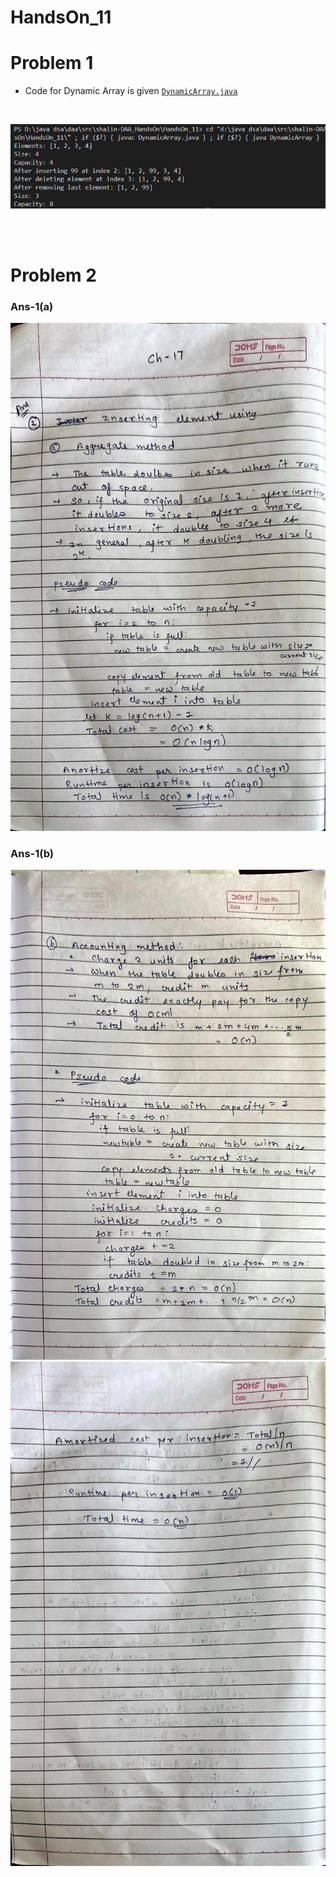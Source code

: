 # HandsOn_11

# Problem 1

* Code for Dynamic Array is given [`DynamicArray.java`](DynamicArray.java)

<br>

![alt text](DynamicArray.png)

<br>
<br>



# Problem 2

### Ans-1(a)

![alt text](ans2-1.jpg)

### Ans-1(b)

![alt text](ans2-2.jpg)
![alt text](ans2-3.jpg)